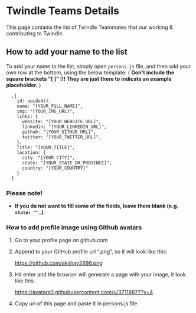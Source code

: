 # Twindle Teams Details

This page contains the list of Twindle Teammates that our working & contributing to Twindle.

## How to add your name to the list

To add your name to the list, simply open `persons.js` file, and then add your own row at the bottom, using the below template:
( **Don't include the square brackets "[ ]" !!! They are just there to indicate an example placeholder.** )

```moonscript
  ,{
    id: uuidv4(),
    name: "[YOUR_FULL_NAME]",
    img: "[YOUR_IMG_URL]",
    links: {
      website: "[YOUR_WEBSITE_URL]",
      linkedin: "[YOUR_LINKEDIN_URL]",
      github: "[YOUR_GITHUB_URL]",
      twitter: "[YOUR_TWITTER_URL]",
    },
    Title: "[YOUR_TITLE]",
    location: {
      city: "[YOUR_CITY]",
      state: "[YOUR_STATE_OR_PROVINCE]",
      country: "[YOUR_COUNTRY]"
    }
  }
```

### Please note!

- **If you do not want to fill some of the fields, leave them blank (e.g. `state: "",`)**.


### How to add profile image using Github avatars

1. Go to your profile page on github.com
2. Append to your GitHub profile url “.png”, so it will look like this: 

    https://github.com/akshay2996.png

3. Hit enter and the browser will generate a page with your image, it look like this:
    
    https://avatars0.githubusercontent.com/u/37118877?v=4

4. Copy url of this page and paste it in persons.js file